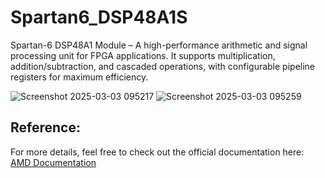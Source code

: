 # Spartan6_DSP48A1S

Spartan-6 DSP48A1 Module – A high-performance arithmetic and signal processing unit for FPGA applications. It supports multiplication, addition/subtraction, and cascaded operations, with configurable pipeline registers for maximum efficiency.

![Screenshot 2025-03-03 095217](https://github.com/user-attachments/assets/b6770544-7917-4f82-854d-5920f417d84c)
![Screenshot 2025-03-03 095259](https://github.com/user-attachments/assets/e4002e79-c8ec-48b8-b4cd-473da573056c)






## Reference:
For more details, feel free to check out the official documentation here:  [AMD Documentation](https://docs.amd.com/v/u/~ta5R6V5ywmej~eY5UAEpg)


